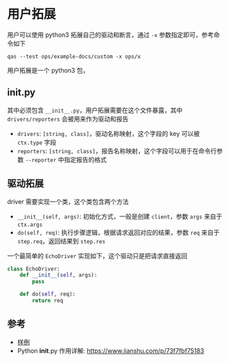 # 用户拓展

用户可以使用 python3 拓展自己的驱动和断言，通过 `-x` 参数指定即可，参考命令如下

```shell
qas --test ops/example-docs/custom -x ops/x
```

用户拓展是一个 python3 包，

## __init__.py

其中必须包含 `__init__.py`，用户拓展需要在这个文件暴露，其中 `drivers/reporters` 会被用来作为驱动和报告

- `drivers`: `[string, class]`，驱动名称映射，这个字段的 key 可以被 `ctx.type` 字段
- `reporters`: `[string, class]`，报告名称映射，这个字段可以用于在命令行参数 `--reporter` 中指定报告的格式

## 驱动拓展

driver 需要实现一个类，这个类包含两个方法

- `__init__(self, args)`: 初始化方式，一般是创建 `client`，参数 `args` 来自于 `ctx.args`
- `do(self, req)`: 执行步骤逻辑，根据请求返回对应的结果，参数 `req` 来自于 `step.req`，返回结果到 `step.res`

一个最简单的 `EchoDriver` 实现如下，这个驱动只是把请求直接返回

```python
class EchoDriver:
    def __init__(self, args):
        pass

    def do(self, req):
        return req
```

## 参考

- [样例](/ops/example-docs/custom)
- Python __init__.py 作用详解: <https://www.jianshu.com/p/73f7fbf75183>
